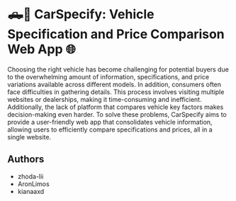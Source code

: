 # 🛻🔎 CarSpecify: Vehicle Specification and Price Comparison Web App 🌐

Choosing the right vehicle has become challenging for potential buyers due to the overwhelming amount of information, specifications, and price variations available across different models. In addition, consumers often face difficulties in gathering details. This process involves visiting multiple websites or dealerships, making it time-consuming and inefficient. Additionally, the lack of platform that compares vehicle key factors makes decision-making even harder. To solve these problems, CarSpecify aims to provide a user-friendly web app that consolidates vehicle information, allowing users to efficiently compare specifications and prices, all in a single website.

## Authors

- zhoda-lii
- AronLimos
- kianaaxd

